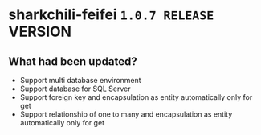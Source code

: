 # sharkchili-feifei `1.0.7 RELEASE` VERSION

## What had been updated?
* Support multi database environment
* Support database for SQL Server
* Support foreign key and encapsulation as entity automatically only for get
* Support relationship of one to many and encapsulation as entity automatically only for get